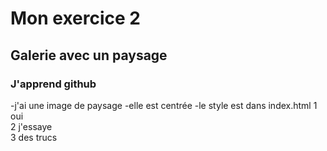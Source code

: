 # Mon exercice 2
## Galerie avec un paysage
### J'apprend github
-j'ai une image de paysage 
-elle est centrée 
-le style est dans index.html
   1 oui  
   2 j'essaye  
   3 des trucs  